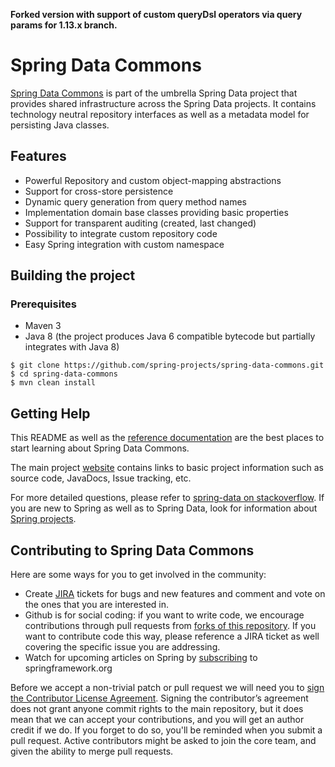 __Forked version with support of custom queryDsl operators via query params for 1.13.x branch.__

# Spring Data Commons

[Spring Data Commons](http://projects.spring.io/spring-data/) is part of the umbrella Spring Data project that provides shared infrastructure across the Spring Data projects. It contains technology neutral repository interfaces as well as a metadata model for persisting Java classes.

## Features

* Powerful Repository and custom object-mapping abstractions
* Support for cross-store persistence
* Dynamic query generation from query method names
* Implementation domain base classes providing basic properties
* Support for transparent auditing (created, last changed)
* Possibility to integrate custom repository code
* Easy Spring integration with custom namespace

## Building the project

### Prerequisites

- Maven 3
- Java 8 (the project produces Java 6 compatible bytecode but partially integrates with Java 8)

```
$ git clone https://github.com/spring-projects/spring-data-commons.git
$ cd spring-data-commons
$ mvn clean install
```

## Getting Help

This README as well as the [reference documentation](http://docs.spring.io/spring-data/data-commons/docs/current/reference/html/) are the best places to start learning about Spring Data Commons.

The main project [website](http://projects.spring.io/spring-data/) contains links to basic project information such as source code, JavaDocs, Issue tracking, etc.

For more detailed questions, please refer to [spring-data on stackoverflow](http://stackoverflow.com/questions/tagged/spring-data). If you are new to Spring as well as to Spring Data, look for information about [Spring projects](https://spring.io/projects). 

## Contributing to Spring Data Commons

Here are some ways for you to get involved in the community:

* Create [JIRA](https://jira.spring.io/browse/DATACMNS) tickets for bugs and new features and comment and vote on the ones that you are interested in.
* Github is for social coding: if you want to write code, we encourage contributions through pull requests from [forks of this repository](http://help.github.com/forking/). If you want to contribute code this way, please reference a JIRA ticket as well covering the specific issue you are addressing.
* Watch for upcoming articles on Spring by [subscribing](https://spring.io/blog.atom) to springframework.org

Before we accept a non-trivial patch or pull request we will need you to [sign the Contributor License Agreement](https://cla.pivotal.io/sign/spring). Signing the contributor’s agreement does not grant anyone commit rights to the main repository, but it does mean that we can accept your contributions, and you will get an author credit if we do. If you forget to do so, you'll be reminded when you submit a pull request. Active contributors might be asked to join the core team, and given the ability to merge pull requests.
